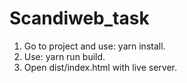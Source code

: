 # Scandiweb_task

1. Go to project and use: yarn install.
2. Use: yarn run build.
3. Open dist/index.html with live server.
